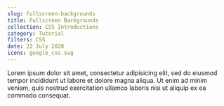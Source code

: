 ```yaml
---
slug: fullscreen-backgrounds
title: Fullscreen Backgrounds
collection: CSS Introductions
category: Tutorial
filters: CSS
date: 22 July 2020
icons: google_css.svg
---
```

Lorem ipsum dolor sit amet, consectetur adipisicing elit, sed do eiusmod tempor incididunt ut labore et dolore magna aliqua. Ut enim ad minim veniam, quis nostrud exercitation ullamco laboris nisi ut aliquip ex ea commodo consequat.
